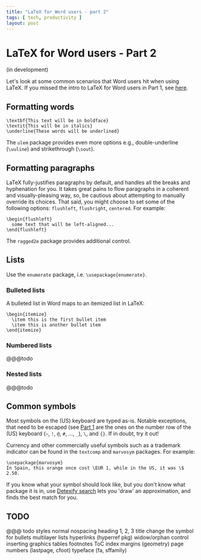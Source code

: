 ```yaml
---
title: "LaTeX for Word users - part 2"
tags: [ tech, productivity ]
layout: post
---
```


# LaTeX for Word users - Part 2
(in development)

Let's look at some common scenarios that Word users hit when using LaTeX. If you missed the intro to LaTeX for Word users in Part 1, see [here](LaTeX-for-Word-users-part-1.html).

## Formatting words
```
\textbf{This text will be in boldface}
\textit{This will be in italics}
\underline{These words will be underlined}
```
The `ulem` package provides even more options e.g., double-underline (`\uuline`) and strikethrough (`\sout`).

## Formatting paragraphs
LaTeX fully-justifies paragraphs by default, and handles all the breaks and hyphenation for you. It takes great pains to flow paragraphs in a coherent and visually-pleasing way, so, be cautious about attempting to manually override its choices. That said, you might choose to set some of the following options: `flushleft`, `flushright`, `centered`. For example:


```
\begin{flushleft}
  some text that will be left-aligned...
\end{flushleft}
```

The `ragged2e` package provides additional control.
 
## Lists
Use the `enumerate` package, i.e. `\usepackage{enumerate}`.

### Bulleted lists
A bulleted list in Word maps to an itemized list in LaTeX:
```
\begin{itemize}
  \item this is the first bullet item
  \item this is another bullet item
\end{itemize}
```

### Numbered lists
@@@todo

### Nested lists
@@@todo

## Common symbols
Most symbols on the (US) keyboard are typed as-is. Notable exceptions, that need to be escaped (see [Part 1](https://sgurungp.github.io/2024/08/14/LaTeX-for-Word-users-part-1.html) are the ones on the number row of the (US) keyboard (`~`, `!`, `@`, `#`, ..., `_`), `\`,
 and `{}`. If in doubt, try it out!

Currency and other commercially useful symbols such as a trademark indicator can be found in the `textcomp` and `marvosym` packages. For example:

```
\usepackage{marvosym}
In Spain, this orange once cost \EUR 1, while in the US, it was \$ 2.50.
```

If you know what your symbol should look like, but you don't know what package it is in, use [Detexify search](https://detexify.kirelabs.org/classify.html) lets you 'draw' an approximation, and finds the best match for you.

## TODO
@@@ todo
styles
normal
nospacing
heading 1, 2, 3
title
change the symbol for bullets
multilayer lists
hyperlinks (hyperref pkg)
widow/orphan control 
inserting graphics
tables
footnotes
ToC
index
margins (geometry)
page numbers (lastpage, cfoot)
typeface (fa, sffamily)

